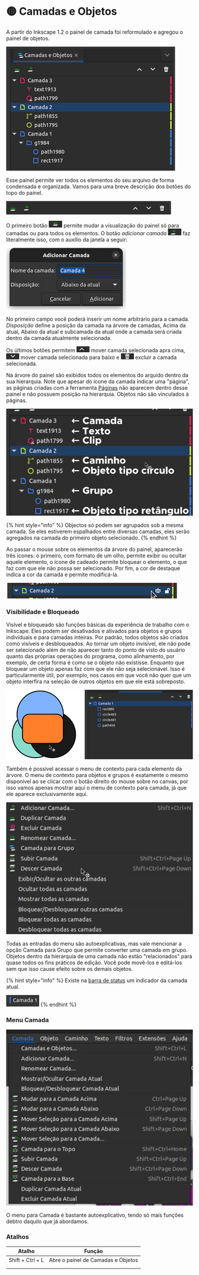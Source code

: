 # 🟡 Camadas e Objetos

A partir do Inkscape 1.2 o painel de camada foi reformulado e agregou o painel de objetos.&#x20;

![](<../.gitbook/assets/image (45) (1) (1) (1).png>)

Esse painel permite ver todos os elementos do seu arquivo de forma condensada e organizada. Vamos para uma breve descrição dos botões do topo do painel.

![](<../.gitbook/assets/image (5) (1) (1) (1).png>)

O primeiro botão ![](<../.gitbook/assets/image (42) (1) (1).png>) permite mudar a visualização do painel só para camadas ou para todos os elementos. O botão _adicionar camada_ ![](<../.gitbook/assets/image (7) (1).png>) faz literalmente isso, com o auxílio da janela a seguir:

![](<../.gitbook/assets/Captura de tela de 2022-06-22 18-41-43.png>)

No primeiro campo você poderá inserir um nome arbitrário para a camada. _Disposição_ define a posição da camada na árvore de camadas, Acima da atual, Abaixo da atual e subcamada da atual onde a camada será criada dentro da camada atualmente selecionada.

Os últimos botões permitem ![](<../.gitbook/assets/image (12) (1).png>) mover camada selecionada apra cima, ![](<../.gitbook/assets/image (30) (1) (1).png>) mover camada selecionada para baixo e ![](<../.gitbook/assets/image (47) (1).png>) excluir a camada selecionada.

Na árvore do painel são exibidos todos os elementos do arquido dentro da sua hierarquia. Note que apesar do ícone da camada indicar uma "página", as páginas criadas com a ferramenta [Páginas](../ferramentas/paginas.md) não aparecem dentro desse painel e não possuem posição na hierarquia. Objetos não são vinculados à páginas.&#x20;

![Exemplo de alguns elementos dentro da hierarquia](<../.gitbook/assets/image (22).png>)

{% hint style="info" %}
Objectos só podem ser agrupados sob a mesma camada. Se eles estiverem espalhados entre diversas camadas, eles serão agregados na camada do primeiro objeto selecionado.
{% endhint %}

Ao passar o mouse sobre os elementos da árvore do painel, aparecerão três ícones: o primeiro, com formato de um olho, permite exibir ou ocultar aquele elemento, o ícone de cadeado permite bloquear o elemento, o que faz com que ele não possa ser selecionado. Por fim, a cor de destaque indica a cor da camada e permite modificá-la.

![](<../.gitbook/assets/image (38) (1) (1) (1).png>)

### Visibilidade e Bloqueado

Visível e bloqueado são funções básicas da experiência de trabalho com o Inkscape. Eles podem ser desativados e ativados para objetos e grupos individuais e para camadas inteiras. Por padrão, todos objetos são criados como visíveis e desbloqueados. Ao tornar um objeto invisível, ele não pode ser selecionado além de não aparecer tanto do ponto de visto do usuário quanto das próprias operações do programa, como alinhamento, por exemplo, de certa forma é como se o objeto não existisse. Enquanto que bloquear um objeto apenas faz com que ele não seja selecionável. Isso é particularmente útil, por exemplo, nos casos em que você não quer que um objeto interfira na seleção de outros objetos em que ele está sobreposto.

![](<../.gitbook/assets/Peek 01-07-2022 13-04.gif>)

Também é possível acessar o menu de contexto para cada elemento da árvore. O menu de contexto para objetos e grupos é exatamente o mesmo disponível ao se clicar com o botão direito do mouse sobre no canvas, por isso vamos apenas mostrar aqui o menu de contexto para camada, já que ele aparece exclusivamente aqui.&#x20;

![](<../.gitbook/assets/image (25) (1) (1).png>)

Todas as entradas do menu são autoexplicativas, mas vale mencionar a opção Camada para Grupo que permite converter uma camada em grupo. Objetos dentro da hierarquia de uma camada não estão "relacionados" para quase todos os fins práticos de edição. Você pode movê-los e editá-los sem que isso cause efeito sobre os demais objetos.&#x20;

{% hint style="info" %}
Existe na [barra de status](../barra-de-status.md) um indicador da camada atual.

![](<../.gitbook/assets/image (20) (1).png>)
{% endhint %}

### Menu  Camada

![](<../.gitbook/assets/image (2).png>)

O menu para Camada é bastante autoexplicativo, tendo só mais funções debtro daquilo que já abordamos.&#x20;

### Atalhos

| Atalho           | Função                             |
| ---------------- | ---------------------------------- |
| Shift + Ctrl + L | Abre o painel de Camadas e Objetos |
|                  |                                    |
|                  |                                    |
